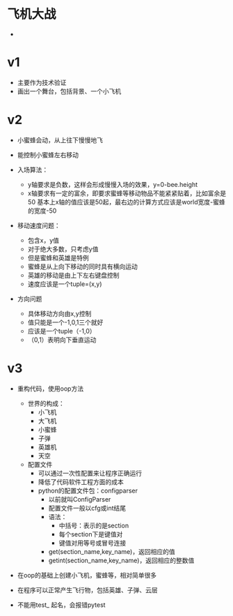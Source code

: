 # 飞机大战

-

# v1
- 主要作为技术验证
- 画出一个舞台，包括背景、一个小飞机


# v2
- 小蜜蜂会动，从上往下慢慢地飞
- 能控制小蜜蜂左右移动
- 入场算法：
    - y轴要求是负数，这样会形成慢慢入场的效果，y=0-bee.height
    - x轴要求有一定的富余，即要求蜜蜂等移动物品不能紧紧贴着，比如富余是50
        基本上x轴的值应该是50起，最右边的计算方式应该是world宽度-蜜蜂的宽度-50
- 移动速度问题：
    - 包含x，y值
    - 对于绝大多数，只考虑y值
    - 但是蜜蜂和英雄是特例
    - 蜜蜂是从上向下移动的同时具有横向运动
    - 英雄的移动是由上下左右键盘控制
    - 速度应该是一个tuple=(x,y)
    
- 方向问题
    - 具体移动方向由x,y控制
    - 值只能是一个-1,0,1三个就好
    - 应该是一个tuple（-1,0）
    - （0,1）表明向下垂直运动

# v3
- 重构代码，使用oop方法
    - 世界的构成：
        - 小飞机
        - 大飞机
        - 小蜜蜂
        - 子弹
        - 英雄机
        - 天空
    - 配置文件
        - 可以通过一次性配置来让程序正确运行
        - 降低了代码软件工程方面的成本
        - python的配置文件包：configparser
            - 以前就叫ConfigParser
            - 配置文件一般以cfg或int结尾
            - 语法：
                - 中括号：表示的是section
                - 每个section下是键值对
                - 键值对用等号或冒号连接
            - get(section_name,key_name)，返回相应的值
            - getint(section_name,key_name)，返回相应的整数值
- 在oop的基础上创建小飞机，蜜蜂等，相对简单很多
- 在程序可以正常产生飞行物，包括英雄、子弹、云层

- 不能用test_ 起名，会报错pytest















